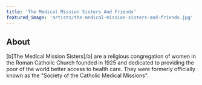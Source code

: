 ```yaml
---
title: 'The Medical Mission Sisters And Friends'
featured_image: 'artists/the-medical-mission-sisters-and-friends.jpg'
---
```


## About

[b]The Medical Mission Sisters[/b] are a religious congregation of women in the Roman Catholic Church founded in 1925 and dedicated to providing the poor of the world better access to health care.
 They were formerly officially known as the "Society of the Catholic Medical Missions".
